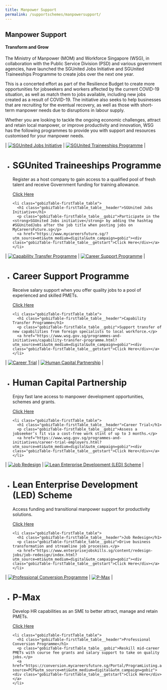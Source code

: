 ```yaml
---
title: Manpower Support
permalink: /supportschemes/manpowersupport/
---
```


## Manpower Support

#### Transform and Grow

The Ministry of Manpower (MOM) and Workforce Singapore (WSG), in collaboration with the Public Service Division (PSD) and various government agencies, have launched the SGUnited Jobs Initiative and SGUnited Traineeships Programme to create jobs over the next one year.

This is a concerted effort as part of the Resilience Budget to create more opportunities for jobseekers and workers affected by the current COVID-19 situation, as well as match them to jobs available, including new jobs created as a result of COVID-19. The initiative also seeks to help businesses that are recruiting for the eventual recovery, as well as those with short-term manpower needs due to disruptions in labour supply.

Whether you are looking to tackle the ongoing economic challenges, attract and retain local manpower, or improve productivity and innovation, WSG has the following programmes to provide you with support and resources customised for your manpower needs.

| [![SGUnited Jobs Initiative](/images/gov-assist/sgunited_jobs_initiative.png)](https://www.mycareersfuture.sg/?utm_source=mti&utm_medium=digital&utm_campaign=gobiz) | [![SGUnited Traineeships Programme](/images/gov-assist/sgunited_traineeships_programme.png)](https://www.wsg.gov.sg/SGUnitedTraineeships-HostCompanies.html?utm_source=mti&utm_medium=digital&utm_campaign=gobiz) |

<div class="gobizTable">
  <ul class="gobizTable-firstTable">
    <li class="gobizTable-firstTable_table">
      <h1 class="gobizTable-firstTable_table__header">SGUnited Traineeships Programme</h1>
      <p class="gobizTable-firstTable_table__gobiz">Register as a host company to gain access to a qualified pool of fresh talent and receive Government funding for training allowance.</p>
      <a href="https://www.wsg.gov.sg/SGUnitedTraineeships-HostCompanies.html?utm_source=mti&utm_medium=digital&utm_campaign=gobiz"><div class="gobizTable-firstTable_table__getstart">Click Here</div></a>
    </li>

    <li class="gobizTable-firstTable_table">
      <h1 class="gobizTable-firstTable_table__header">SGUnited Jobs Initiative</h1>
      <p class="gobizTable-firstTable_table__gobiz">Participate in the <strong>SGUnited Jobs initiative</strong> by adding the hashtag #SGUnitedJobs after the job title when posting jobs on MyCareersFuture.sg</p>
      <a href="https://www.mycareersfuture.sg/?utm_source=mti&utm_medium=digital&utm_campaign=gobiz"><div class="gobizTable-firstTable_table__getstart">Click Here</div></a>
    </li>
  </ul>
</div>

| [![Capability Transfer Programme](/images/gov-assist/capability_transfer_programme.png)](https://www.wsg.gov.sg/programmes-and-initiatives/capability-transfer-programme.html?utm_source=mti&utm_medium=digital&utm_campaign=gobiz) | [![Career Support Programme](/images/gov-assist/career_support_programme.png)](https://www.wsg.gov.sg/programmes-and-initiatives/wsg-career-support-programme-employers.html?utm_source=mti&utm_medium=digital&utm_campaign=gobiz) |

<div class="gobizTable">
  <ul class="gobizTable-firstTable">
    <li class="gobizTable-firstTable_table">
      <h1 class="gobizTable-firstTable_table__header">Career Support Programme</h1>
      <p class="gobizTable-firstTable_table__gobiz">Receive salary support when you offer quality jobs to a pool of experienced and skilled PMETs.</p>
      <a href="https://www.wsg.gov.sg/programmes-and-initiatives/wsg-career-support-programme-employers.html?utm_source=mti&utm_medium=digital&utm_campaign=gobiz"><div class="gobizTable-firstTable_table__getstart">Click Here</div></a>
    </li>

    <li class="gobizTable-firstTable_table">
      <h1 class="gobizTable-firstTable_table__header">Capability Transfer Programme</h1>
      <p class="gobizTable-firstTable_table__gobiz">Support transfer of new capabilities from foreign specialists to local workforce.</p>
      <a href="https://www.wsg.gov.sg/programmes-and-initiatives/capability-transfer-programme.html?utm_source=mti&utm_medium=digital&utm_campaign=gobiz"><div class="gobizTable-firstTable_table__getstart">Click Here</div></a>
    </li>
  </ul>
</div>

| [![Career Trial](/images/gov-assist/career_trial.png)](https://www.wsg.gov.sg/programmes-and-initiatives/career-trial-employers.html?utm_source=mti&utm_medium=digital&utm_campaign=gobiz) | [![Human Capital Partnership](/images/gov-assist/human_capital_partnership.png)](https://www.tal.sg/tafep/Getting-Started/Exemplary/HCP-Programme?utm_source=mti&utm_medium=digital&utm_campaign=gobiz) |

<div class="gobizTable">
  <ul class="gobizTable-firstTable">
    <li class="gobizTable-firstTable_table">
      <h1 class="gobizTable-firstTable_table__header">Human Capital Partnership</h1>
      <p class="gobizTable-firstTable_table__gobiz">Enjoy fast lane access to manpower development opportunities, schemes and grants.</p>
      <a href="https://www.tal.sg/tafep/Getting-Started/Exemplary/HCP-Programme?utm_source=mti&utm_medium=digital&utm_campaign=gobiz"><div class="gobizTable-firstTable_table__getstart">Click Here</div></a>
    </li>

    <li class="gobizTable-firstTable_table">
      <h1 class="gobizTable-firstTable_table__header">Career Trial</h1>
      <p class="gobizTable-firstTable_table__gobiz">Assess a jobseeker’s fit via a cost-free work stint of up to 3 months.</p>
      <a href="https://www.wsg.gov.sg/programmes-and-initiatives/career-trial-employers.html?utm_source=mti&utm_medium=digital&utm_campaign=gobiz"><div class="gobizTable-firstTable_table__getstart">Click Here</div></a>
    </li>
  </ul>
</div>

| [![Job Redesign](/images/gov-assist/job_redesign.png)](https://www.enterprisejobskills.sg/content/redesign-jobs/job-redesign/index.html?utm_source=mti&utm_medium=digital&utm_campaign=gobiz) | [![Lean Enterprise Development (LED) Scheme](/images/gov-assist/led_scheme.png)](https://www.wsg.gov.sg/programmes-and-initiatives/manpower-lean-productivity/lean-enterprise-development.html?utm_source=mti&utm_medium=digital&utm_campaign=gobiz) |

<div class="gobizTable">
  <ul class="gobizTable-firstTable">
    <li class="gobizTable-firstTable_table">
      <h1 class="gobizTable-firstTable_table__header">Lean Enterprise Development (LED) Scheme</h1>
      <p class="gobizTable-firstTable_table__gobiz">Access funding and transitional manpower support for productivity solutions.</p>
      <a href="https://www.wsg.gov.sg/programmes-and-initiatives/manpower-lean-productivity/lean-enterprise-development.html?utm_source=mti&utm_medium=digital&utm_campaign=gobiz"><div class="gobizTable-firstTable_table__getstart">Click Here</div></a>
    </li>

    <li class="gobizTable-firstTable_table">
      <h1 class="gobizTable-firstTable_table__header">Job Redesign</h1>
      <p class="gobizTable-firstTable_table__gobiz">Drive business transformation and streamline job processes.</p>
      <a href="https://www.enterprisejobskills.sg/content/redesign-jobs/job-redesign/index.html?utm_source=mti&utm_medium=digital&utm_campaign=gobiz"><div class="gobizTable-firstTable_table__getstart">Click Here</div></a>
    </li>
  </ul>
</div>

| [![Professional Conversion Programme](/images/gov-assist/professional_conversion_programme.png)](https://conversion.mycareersfuture.sg/Portal/ProgramListing.aspx?source=PCP&utm_source=mti&utm_medium=digital&utm_campaign=gobiz) | [![P-Max](/images/gov-assist/p_max.png)](https://www.wsg.gov.sg/programmes-and-initiatives/p-max-employer.html?utm_source=mti&utm_medium=digital&utm_campaign=gobiz) |

<div class="gobizTable">
  <ul class="gobizTable-firstTable">
    <li class="gobizTable-firstTable_table">
      <h1 class="gobizTable-firstTable_table__header">P-Max</h1>
      <p class="gobizTable-firstTable_table__gobiz">Develop HR capabilities as an SME to better attract, manage and retain PMETs.</p>
      <a href="https://www.wsg.gov.sg/programmes-and-initiatives/p-max-employer.html?utm_source=mti&utm_medium=digital&utm_campaign=gobiz"><div class="gobizTable-firstTable_table__getstart">Click Here</div></a>
    </li>

    <li class="gobizTable-firstTable_table">
      <h1 class="gobizTable-firstTable_table__header">Professional Conversion Programme</h1>
      <p class="gobizTable-firstTable_table__gobiz">Reskill mid-career PMETs with course fee grants and salary support to take on quality jobs.</p>
      <a href="https://conversion.mycareersfuture.sg/Portal/ProgramListing.aspx?source=PCP&utm_source=mti&utm_medium=digital&utm_campaign=gobiz"><div class="gobizTable-firstTable_table__getstart">Click Here</div></a>
    </li>
  </ul>
</div>

